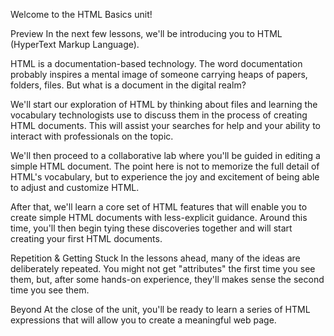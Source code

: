 Welcome to the HTML Basics unit!

Preview
In the next few lessons, we'll be introducing you to HTML (HyperText Markup Language).

HTML is a documentation-based technology. The word documentation probably inspires a mental image of someone carrying heaps of papers, folders, files. But what is a document in the digital realm?

We'll start our exploration of HTML by thinking about files and learning the vocabulary technologists use to discuss them in the process of creating HTML documents. This will assist your searches for help and your ability to interact with professionals on the topic.

We'll then proceed to a collaborative lab where you'll be guided in editing a simple HTML document. The point here is not to memorize the full detail of HTML's vocabulary, but to experience the joy and excitement of being able to adjust and customize HTML.

After that, we'll learn a core set of HTML features that will enable you to create simple HTML documents with less-explicit guidance. Around this time, you'll then begin tying these discoveries together and will start creating your first HTML documents.

Repetition & Getting Stuck
In the lessons ahead, many of the ideas are deliberately repeated. You might not get "attributes" the first time you see them, but, after some hands-on experience, they'll makes sense the second time you see them.

Beyond
At the close of the unit, you'll be ready to learn a series of HTML expressions that will allow you to create a meaningful web page.
